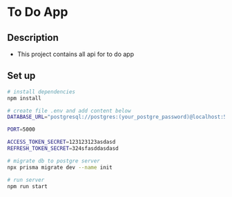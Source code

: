 # To Do App
## Description
- This project contains all api for to do app
## Set up
```bash
# install dependencies
npm install

# create file .env and add content below
DATABASE_URL="postgresql://postgres:(your_postgre_password)@localhost:5432/ToDoApp?schema=public"

PORT=5000

ACCESS_TOKEN_SECRET=123123123asdasd
REFRESH_TOKEN_SECRET=324sfasddasdasd

# migrate db to postgre server
npx prisma migrate dev --name init

# run server
npm run start
```

